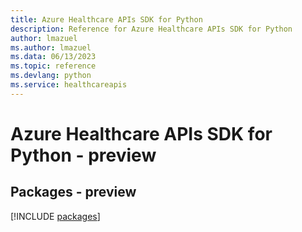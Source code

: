 ```yaml
---
title: Azure Healthcare APIs SDK for Python
description: Reference for Azure Healthcare APIs SDK for Python
author: lmazuel
ms.author: lmazuel
ms.data: 06/13/2023
ms.topic: reference
ms.devlang: python
ms.service: healthcareapis
---
```

# Azure Healthcare APIs SDK for Python - preview
## Packages - preview
[!INCLUDE [packages](healthcare-apis-index.md)]